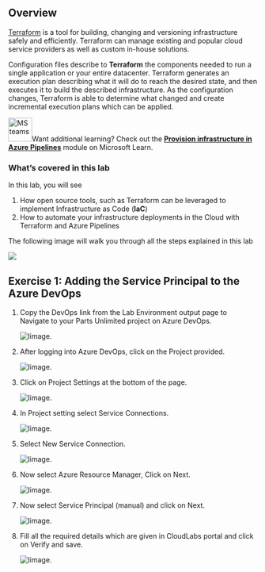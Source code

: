 ## Overview

[Terraform](https://www.terraform.io/intro/index.html) is a tool for building, changing and versioning infrastructure safely and efficiently. Terraform can manage existing and popular cloud service providers as well as custom in-house solutions.

Configuration files describe to **Terraform** the components needed to run a single application or your entire datacenter. Terraform generates an execution plan describing what it will do to reach the desired state, and then executes it to build the described infrastructure. As the configuration changes, Terraform is able to determine what changed and create incremental execution plans which can be applied. 

<div class="bg-slap"><img src="./images/mslearn.png" class="img-icon-cloud" alt="MS teams" style="width: 48px; height: 48px;">Want additional learning? Check out the <a href="https://docs.microsoft.com/en-us/learn/modules/provision-infrastructure-azure-pipelines/" target="_blank"><b><u> Provision infrastructure
in Azure Pipelines</u></b></a> module on Microsoft Learn.</div>

### What’s covered in this lab

In this lab, you will see

1. How open source tools, such as Terraform can be leveraged to implement Infrastructure as Code (**IaC**)
1. How to automate your infrastructure deployments in the Cloud with Terraform and Azure Pipelines

The following image will walk you through all the steps explained in this lab

 ![](images/Terraform-workflow.gif)
## Exercise 1: Adding the Service Principal to the Azure DevOps  

1. Copy the DevOps link from the Lab Environment output page to Navigate to your Parts Unlimited project on Azure DevOps. 

    ![Iimage.](https://raw.githubusercontent.com/CloudLabs-MOC/azuredevopslabs/az400-sathish/labs/vstsextend/terraform/images/azure-dev-link.png)  

1. After logging into Azure DevOps, click on the Project provided. 

    ![Iimage.](https://raw.githubusercontent.com/CloudLabs-MOC/azuredevopslabs/az400-sathish/labs/vstsextend/terraform/images/serv-principal-1.png)  

1. Click on Project Settings at the bottom of the page. 

    ![Iimage.](https://raw.githubusercontent.com/CloudLabs-MOC/azuredevopslabs/az400-sathish/labs/vstsextend/terraform/images/serv-principal-2.png)  

1. In Project setting select Service Connections. 

    ![Iimage.](https://raw.githubusercontent.com/CloudLabs-MOC/azuredevopslabs/az400-sathish/labs/vstsextend/terraform/images/serv-principal-3.png) 

1. Select New Service Connection. 

    ![Iimage.](https://raw.githubusercontent.com/CloudLabs-MOC/azuredevopslabs/az400-sathish/labs/vstsextend/terraform/images/serv-principal-4.png)  

1. Now select Azure Resource Manager, Click on Next. 

    ![Iimage.](https://raw.githubusercontent.com/CloudLabs-MOC/azuredevopslabs/az400-sathish/labs/vstsextend/terraform/images/serv-principal-5.png)  

1. Now select Service Principal (manual) and click on Next. 

    ![Iimage.](https://raw.githubusercontent.com/CloudLabs-MOC/azuredevopslabs/az400-sathish/labs/vstsextend/terraform/images/serv-principal-6.png) 

1. Fill all the required details which are given in CloudLabs portal and click on Verify and save. 

    ![Iimage.](https://raw.githubusercontent.com/CloudLabs-MOC/azuredevopslabs/az400-sathish/labs/vstsextend/terraform/images/serv-principal-7.png)

